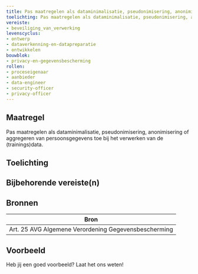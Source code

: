 ```yaml
---
title: Pas maatregelen als dataminimalisatie, pseudonimisering, anonimisering of aggregeren van persoonsgegevens toe bij het verwerken van de (trainings)data 
toelichting: Pas maatregelen als dataminimalisatie, pseudonimisering, anonimisering of aggregeren van persoonsgegevens toe bij het verwerken van de (trainings)data. 
vereiste:
- beveiliging_van_verwerking
levenscyclus:
- ontwerp
- dataverkenning-en-datapreparatie
- ontwikkelen
bouwblok:
- privacy-en-gegevensbescherming
rollen:
- proceseigenaar
- aanbieder
- data-engineer
- security-officer
- privacy-officer
---
```


<!-- tags -->
## Maatregel

Pas maatregelen als dataminimalisatie, pseudonimisering, anonimisering of aggregeren van persoonsgegevens toe bij het verwerken van de (trainings)data.


## Toelichting



## Bijbehorende vereiste(n)

<!-- list_vereisten_on_maatregelen_page -->

## Bronnen

| Bron                        |
|-----------------------------|
|Art. 25 AVG Algemene Verordening Gegevensbescherming|

## Voorbeeld

Heb jij een goed voorbeeld? Laat het ons weten!


